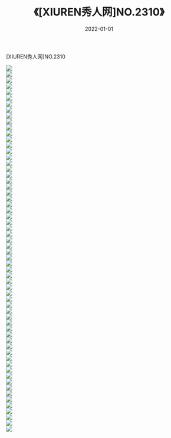 ﻿---
layout: post
title:  《[XIUREN秀人网]NO.2310》
date:   2022-01-01
img: http://img.660000.xyz/Sharelink/秀人网/秀人网第03部分/[XIUREN秀人网]NO.2310/000.jpg
categories: [美女, 清纯, 唯美]
---

[XIUREN秀人网]NO.2310

 ![](http://img.660000.xyz/Sharelink/秀人网/秀人网第03部分/[XIUREN秀人网]NO.2310/001.jpg) <br>![](http://img.660000.xyz/Sharelink/秀人网/秀人网第03部分/[XIUREN秀人网]NO.2310/002.jpg) <br>![](http://img.660000.xyz/Sharelink/秀人网/秀人网第03部分/[XIUREN秀人网]NO.2310/003.jpg) <br>![](http://img.660000.xyz/Sharelink/秀人网/秀人网第03部分/[XIUREN秀人网]NO.2310/004.jpg) <br>![](http://img.660000.xyz/Sharelink/秀人网/秀人网第03部分/[XIUREN秀人网]NO.2310/005.jpg) <br>![](http://img.660000.xyz/Sharelink/秀人网/秀人网第03部分/[XIUREN秀人网]NO.2310/006.jpg) <br>![](http://img.660000.xyz/Sharelink/秀人网/秀人网第03部分/[XIUREN秀人网]NO.2310/007.jpg) <br>![](http://img.660000.xyz/Sharelink/秀人网/秀人网第03部分/[XIUREN秀人网]NO.2310/008.jpg) <br>![](http://img.660000.xyz/Sharelink/秀人网/秀人网第03部分/[XIUREN秀人网]NO.2310/009.jpg) <br>![](http://img.660000.xyz/Sharelink/秀人网/秀人网第03部分/[XIUREN秀人网]NO.2310/010.jpg) <br>![](http://img.660000.xyz/Sharelink/秀人网/秀人网第03部分/[XIUREN秀人网]NO.2310/011.jpg) <br>![](http://img.660000.xyz/Sharelink/秀人网/秀人网第03部分/[XIUREN秀人网]NO.2310/012.jpg) <br>![](http://img.660000.xyz/Sharelink/秀人网/秀人网第03部分/[XIUREN秀人网]NO.2310/013.jpg) <br>![](http://img.660000.xyz/Sharelink/秀人网/秀人网第03部分/[XIUREN秀人网]NO.2310/014.jpg) <br>![](http://img.660000.xyz/Sharelink/秀人网/秀人网第03部分/[XIUREN秀人网]NO.2310/015.jpg) <br>![](http://img.660000.xyz/Sharelink/秀人网/秀人网第03部分/[XIUREN秀人网]NO.2310/016.jpg) <br>![](http://img.660000.xyz/Sharelink/秀人网/秀人网第03部分/[XIUREN秀人网]NO.2310/017.jpg) <br>![](http://img.660000.xyz/Sharelink/秀人网/秀人网第03部分/[XIUREN秀人网]NO.2310/018.jpg) <br>![](http://img.660000.xyz/Sharelink/秀人网/秀人网第03部分/[XIUREN秀人网]NO.2310/019.jpg) <br>![](http://img.660000.xyz/Sharelink/秀人网/秀人网第03部分/[XIUREN秀人网]NO.2310/020.jpg) <br>![](http://img.660000.xyz/Sharelink/秀人网/秀人网第03部分/[XIUREN秀人网]NO.2310/021.jpg) <br>![](http://img.660000.xyz/Sharelink/秀人网/秀人网第03部分/[XIUREN秀人网]NO.2310/022.jpg) <br>![](http://img.660000.xyz/Sharelink/秀人网/秀人网第03部分/[XIUREN秀人网]NO.2310/023.jpg) <br>![](http://img.660000.xyz/Sharelink/秀人网/秀人网第03部分/[XIUREN秀人网]NO.2310/024.jpg) <br>![](http://img.660000.xyz/Sharelink/秀人网/秀人网第03部分/[XIUREN秀人网]NO.2310/025.jpg) <br>![](http://img.660000.xyz/Sharelink/秀人网/秀人网第03部分/[XIUREN秀人网]NO.2310/026.jpg) <br>![](http://img.660000.xyz/Sharelink/秀人网/秀人网第03部分/[XIUREN秀人网]NO.2310/027.jpg) <br>![](http://img.660000.xyz/Sharelink/秀人网/秀人网第03部分/[XIUREN秀人网]NO.2310/028.jpg) <br>![](http://img.660000.xyz/Sharelink/秀人网/秀人网第03部分/[XIUREN秀人网]NO.2310/029.jpg) <br>![](http://img.660000.xyz/Sharelink/秀人网/秀人网第03部分/[XIUREN秀人网]NO.2310/030.jpg) <br>![](http://img.660000.xyz/Sharelink/秀人网/秀人网第03部分/[XIUREN秀人网]NO.2310/031.jpg) <br>![](http://img.660000.xyz/Sharelink/秀人网/秀人网第03部分/[XIUREN秀人网]NO.2310/032.jpg) <br>![](http://img.660000.xyz/Sharelink/秀人网/秀人网第03部分/[XIUREN秀人网]NO.2310/033.jpg) <br>![](http://img.660000.xyz/Sharelink/秀人网/秀人网第03部分/[XIUREN秀人网]NO.2310/034.jpg) <br>![](http://img.660000.xyz/Sharelink/秀人网/秀人网第03部分/[XIUREN秀人网]NO.2310/035.jpg) <br>![](http://img.660000.xyz/Sharelink/秀人网/秀人网第03部分/[XIUREN秀人网]NO.2310/036.jpg) <br>![](http://img.660000.xyz/Sharelink/秀人网/秀人网第03部分/[XIUREN秀人网]NO.2310/037.jpg) <br>![](http://img.660000.xyz/Sharelink/秀人网/秀人网第03部分/[XIUREN秀人网]NO.2310/038.jpg) <br>![](http://img.660000.xyz/Sharelink/秀人网/秀人网第03部分/[XIUREN秀人网]NO.2310/039.jpg) <br>![](http://img.660000.xyz/Sharelink/秀人网/秀人网第03部分/[XIUREN秀人网]NO.2310/040.jpg) <br>![](http://img.660000.xyz/Sharelink/秀人网/秀人网第03部分/[XIUREN秀人网]NO.2310/041.jpg) <br>![](http://img.660000.xyz/Sharelink/秀人网/秀人网第03部分/[XIUREN秀人网]NO.2310/042.jpg) <br>![](http://img.660000.xyz/Sharelink/秀人网/秀人网第03部分/[XIUREN秀人网]NO.2310/043.jpg) <br>![](http://img.660000.xyz/Sharelink/秀人网/秀人网第03部分/[XIUREN秀人网]NO.2310/044.jpg) <br>![](http://img.660000.xyz/Sharelink/秀人网/秀人网第03部分/[XIUREN秀人网]NO.2310/045.jpg) <br>![](http://img.660000.xyz/Sharelink/秀人网/秀人网第03部分/[XIUREN秀人网]NO.2310/046.jpg) <br>![](http://img.660000.xyz/Sharelink/秀人网/秀人网第03部分/[XIUREN秀人网]NO.2310/047.jpg) <br>![](http://img.660000.xyz/Sharelink/秀人网/秀人网第03部分/[XIUREN秀人网]NO.2310/048.jpg) <br>![](http://img.660000.xyz/Sharelink/秀人网/秀人网第03部分/[XIUREN秀人网]NO.2310/049.jpg) <br>![](http://img.660000.xyz/Sharelink/秀人网/秀人网第03部分/[XIUREN秀人网]NO.2310/050.jpg) <br>![](http://img.660000.xyz/Sharelink/秀人网/秀人网第03部分/[XIUREN秀人网]NO.2310/051.jpg) <br>![](http://img.660000.xyz/Sharelink/秀人网/秀人网第03部分/[XIUREN秀人网]NO.2310/052.jpg) <br>![](http://img.660000.xyz/Sharelink/秀人网/秀人网第03部分/[XIUREN秀人网]NO.2310/053.jpg) <br>![](http://img.660000.xyz/Sharelink/秀人网/秀人网第03部分/[XIUREN秀人网]NO.2310/054.jpg) <br>![](http://img.660000.xyz/Sharelink/秀人网/秀人网第03部分/[XIUREN秀人网]NO.2310/055.jpg) <br>![](http://img.660000.xyz/Sharelink/秀人网/秀人网第03部分/[XIUREN秀人网]NO.2310/056.jpg) <br>![](http://img.660000.xyz/Sharelink/秀人网/秀人网第03部分/[XIUREN秀人网]NO.2310/057.jpg) <br>![](http://img.660000.xyz/Sharelink/秀人网/秀人网第03部分/[XIUREN秀人网]NO.2310/058.jpg) <br>![](http://img.660000.xyz/Sharelink/秀人网/秀人网第03部分/[XIUREN秀人网]NO.2310/059.jpg) <br>![](http://img.660000.xyz/Sharelink/秀人网/秀人网第03部分/[XIUREN秀人网]NO.2310/060.jpg) <br>![](http://img.660000.xyz/Sharelink/秀人网/秀人网第03部分/[XIUREN秀人网]NO.2310/061.jpg) <br>![](http://img.660000.xyz/Sharelink/秀人网/秀人网第03部分/[XIUREN秀人网]NO.2310/062.jpg) <br>